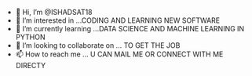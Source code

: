 - 👋 Hi, I’m @ISHADSAT18
- 👀 I’m interested in ...CODING AND LEARNING NEW SOFTWARE
- 🌱 I’m currently learning ...DATA SCIENCE AND MACHINE LEARNING IN PYTHON
- 💞️ I’m looking to collaborate on ... TO GET THE JOB 
- 📫 How to reach me ... U CAN MAIL ME OR CONNECT WITH ME DIRECTY 

<!---
ishadsat18/ishadsat18 is a ✨ special ✨ repository because its `README.md` (this file) appears on your GitHub profile.
You can click the Preview link to take a look at your changes.
--->
